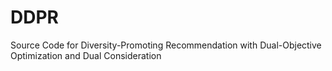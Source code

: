 # DDPR
Source Code for Diversity-Promoting Recommendation with Dual-Objective Optimization and Dual Consideration

